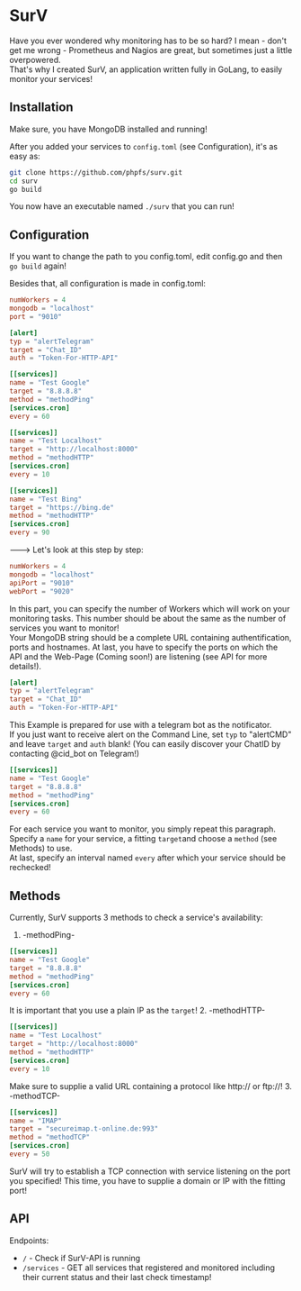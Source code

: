 # SurV
Have you ever wondered why monitoring has to be so hard?
I mean - don't get me wrong - Prometheus and Nagios are great, but sometimes just a little overpowered.    
That's why I created SurV, an application written fully in GoLang, to easily monitor your services!

## Installation
Make sure, you have MongoDB installed and running!   

After you added your services to `config.toml` (see Configuration), it's as easy as:
```bash
git clone https://github.com/phpfs/surv.git
cd surv
go build
```
You now have an executable named `./surv` that you can run!

## Configuration
If you want to change the path to you config.toml, edit config.go and then `go build` again!   

Besides that, all configuration is made in config.toml:
```toml
numWorkers = 4
mongodb = "localhost"
port = "9010"

[alert]
typ = "alertTelegram"
target = "Chat_ID"
auth = "Token-For-HTTP-API"

[[services]]
name = "Test Google"
target = "8.8.8.8"
method = "methodPing"
[services.cron]
every = 60

[[services]]
name = "Test Localhost"
target = "http://localhost:8000"
method = "methodHTTP"
[services.cron]
every = 10

[[services]]
name = "Test Bing"
target = "https://bing.de"
method = "methodHTTP"
[services.cron]
every = 90
```

---> Let's look at this step by step: 
```toml
numWorkers = 4
mongodb = "localhost"
apiPort = "9010"
webPort = "9020"
```
In this part, you can specify the number of Workers which will work on your monitoring tasks. This number should be about the same as the number of services you want to monitor!   
Your MongoDB string should be a complete URL containing authentification, ports and hostnames.
At last, you have to specify the ports on which the API and the Web-Page (Coming soon!) are listening (see API for more details!).
```toml
[alert]
typ = "alertTelegram"
target = "Chat_ID"
auth = "Token-For-HTTP-API"
```
This Example is prepared for use with a telegram bot as the notificator.   
If you just want to receive alert on the Command Line, set `typ` to "alertCMD" and leave `target` and `auth` blank!
(You can easily discover your ChatID by contacting @cid_bot on Telegram!)
```toml
[[services]]
name = "Test Google"
target = "8.8.8.8"
method = "methodPing"
[services.cron]
every = 60
```
For each service you want to monitor, you simply repeat this paragraph.
Specify a `name` for your service, a fitting `target`and choose a `method` (see Methods) to use.   
At last, specify an interval named `every` after which your service should be rechecked!


## Methods
Currently, SurV supports 3 methods to check a service's availability:
1. -methodPing-
```toml
[[services]]
name = "Test Google"
target = "8.8.8.8"
method = "methodPing"
[services.cron]
every = 60
```
It is important that you use a plain IP as the `target`!
2. -methodHTTP-
```toml
[[services]]
name = "Test Localhost"
target = "http://localhost:8000"
method = "methodHTTP"
[services.cron]
every = 10
```
Make sure to supplie a valid URL containing a protocol like http:// or ftp://!
3. -methodTCP-
```toml
[[services]]
name = "IMAP"
target = "secureimap.t-online.de:993"
method = "methodTCP"
[services.cron]
every = 50
```
SurV will try to establish a TCP connection with service listening on the port you specified!
This time, you have to supplie a domain or IP with the fitting port!

## API
Endpoints:
- `/` - Check if SurV-API is running
- `/services` - GET all services that registered and monitored including their current status and their last check timestamp!